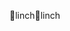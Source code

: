 linch                                                 l i n c h                                                                                                 